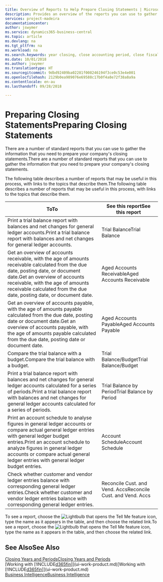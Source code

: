 ```yaml
---
title: Overview of Reports to Help Prepare Closing Statements | Microsoft Docs
description: Provides an overview of the reports you can use to gather information to prepare your company's closing statements when closing the fiscal year.
services: project-madeira
documentationcenter: 
author: jswymer
ms.service: dynamics365-business-central
ms.topic: article
ms.devlang: na
ms.tgt_pltfrm: na
ms.workload: na
ms.search.keywords: year closing, close accounting period, close fiscal year, aging, creditor payments, vendor payments, assets, liabilities, equity, analysis, reporting, financial report, business intelligence, BI, Power Bi, KPI
ms.date: 10/01/2018
ms.author: jswymer
ms.translationtype: HT
ms.sourcegitcommit: 9dbd92409ba02281f008246194f3ce0c53e4e001
ms.openlocfilehash: 2129b0ea989076e69588c17b0f4a8e72f38a8a9a
ms.contentlocale: en-au
ms.lasthandoff: 09/28/2018

---
```

# <a name="preparing-closing-statements"></a><span data-ttu-id="4eb91-103">Preparing Closing Statements</span><span class="sxs-lookup"><span data-stu-id="4eb91-103">Preparing Closing Statements</span></span>
<span data-ttu-id="4eb91-104">There are a number of standard reports that you can use to gather the information that you need to prepare your company's closing statements.</span><span class="sxs-lookup"><span data-stu-id="4eb91-104">There are a number of standard reports that you can use to gather the information that you need to prepare your company's closing statements.</span></span>

<span data-ttu-id="4eb91-105">The following table describes a number of reports that may be useful in this process, with links to the topics that describe them.</span><span class="sxs-lookup"><span data-stu-id="4eb91-105">The following table describes a number of reports that may be useful in this process, with links to the topics that describe them.</span></span>

| <span data-ttu-id="4eb91-106">To</span><span class="sxs-lookup"><span data-stu-id="4eb91-106">To</span></span> | <span data-ttu-id="4eb91-107">See this report</span><span class="sxs-lookup"><span data-stu-id="4eb91-107">See this report</span></span> |
| --- | --- |
| <span data-ttu-id="4eb91-108">Print a trial balance report with balances and net changes for general ledger accounts.</span><span class="sxs-lookup"><span data-stu-id="4eb91-108">Print a trial balance report with balances and net changes for general ledger accounts.</span></span> |<span data-ttu-id="4eb91-109">Trial Balance</span><span class="sxs-lookup"><span data-stu-id="4eb91-109">Trial Balance</span></span> |
| <span data-ttu-id="4eb91-110">Get an overview of accounts receivable, with the age of amounts receivable calculated from the due date, posting date, or document date.</span><span class="sxs-lookup"><span data-stu-id="4eb91-110">Get an overview of accounts receivable, with the age of amounts receivable calculated from the due date, posting date, or document date.</span></span> |<span data-ttu-id="4eb91-111">Aged Accounts Receivable</span><span class="sxs-lookup"><span data-stu-id="4eb91-111">Aged Accounts Receivable</span></span> |
| <span data-ttu-id="4eb91-112">Get an overview of accounts payable, with the age of amounts payable calculated from the due date, posting date or document date.</span><span class="sxs-lookup"><span data-stu-id="4eb91-112">Get an overview of accounts payable, with the age of amounts payable calculated from the due date, posting date or document date.</span></span> |<span data-ttu-id="4eb91-113">Aged Accounts Payable</span><span class="sxs-lookup"><span data-stu-id="4eb91-113">Aged Accounts Payable</span></span> |
| <span data-ttu-id="4eb91-114">Compare the trial balance with a budget.</span><span class="sxs-lookup"><span data-stu-id="4eb91-114">Compare the trial balance with a budget.</span></span> |<span data-ttu-id="4eb91-115">Trial Balance/Budget</span><span class="sxs-lookup"><span data-stu-id="4eb91-115">Trial Balance/Budget</span></span> |
| <span data-ttu-id="4eb91-116">Print a trial balance report with balances and net changes for general ledger accounts calculated for a series of periods.</span><span class="sxs-lookup"><span data-stu-id="4eb91-116">Print a trial balance report with balances and net changes for general ledger accounts calculated for a series of periods.</span></span> |<span data-ttu-id="4eb91-117">Trial Balance by Period</span><span class="sxs-lookup"><span data-stu-id="4eb91-117">Trial Balance by Period</span></span> |
| <span data-ttu-id="4eb91-118">Print an account schedule to analyse figures in general ledger accounts or compare actual general ledger entries with general ledger budget entries.</span><span class="sxs-lookup"><span data-stu-id="4eb91-118">Print an account schedule to analyze figures in general ledger accounts or compare actual general ledger entries with general ledger budget entries.</span></span> |<span data-ttu-id="4eb91-119">Account Schedule</span><span class="sxs-lookup"><span data-stu-id="4eb91-119">Account Schedule</span></span> |
| <span data-ttu-id="4eb91-120">Check whether customer and vendor ledger entries balance with corresponding general ledger entries.</span><span class="sxs-lookup"><span data-stu-id="4eb91-120">Check whether customer and vendor ledger entries balance with corresponding general ledger entries.</span></span> |<span data-ttu-id="4eb91-121">Reconcile Cust. and Vend. Accs</span><span class="sxs-lookup"><span data-stu-id="4eb91-121">Reconcile Cust. and Vend. Accs</span></span> |

<span data-ttu-id="4eb91-122">To see a report, choose the ![Lightbulb that opens the Tell Me feature](media/ui-search/search_small.png "Tell me what you want to do") icon, type the name as it appears in the table, and then choose the related link.</span><span class="sxs-lookup"><span data-stu-id="4eb91-122">To see a report, choose the ![Lightbulb that opens the Tell Me feature](media/ui-search/search_small.png "Tell me what you want to do") icon, type the name as it appears in the table, and then choose the related link.</span></span>

## <a name="see-also"></a><span data-ttu-id="4eb91-123">See Also</span><span class="sxs-lookup"><span data-stu-id="4eb91-123">See Also</span></span>
[<span data-ttu-id="4eb91-124">Closing Years and Periods</span><span class="sxs-lookup"><span data-stu-id="4eb91-124">Closing Years and Periods</span></span>](year-close-years-periods.md)  
<span data-ttu-id="4eb91-125">[Working with [!INCLUDE[d365fin](includes/d365fin_md.md)]](ui-work-product.md)</span><span class="sxs-lookup"><span data-stu-id="4eb91-125">[Working with [!INCLUDE[d365fin](includes/d365fin_md.md)]](ui-work-product.md)</span></span>  
[<span data-ttu-id="4eb91-126">Business Intelligence</span><span class="sxs-lookup"><span data-stu-id="4eb91-126">Business Intelligence</span></span>](bi.md)

